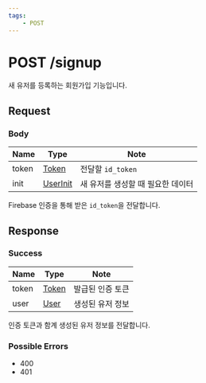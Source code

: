 ```yaml
---
tags:
    - POST
---
```


# POST /signup

새 유저를 등록하는 회원가입 기능입니다.

## Request

### Body

| Name  | Type                                        | Note                              |
| ----- | ------------------------------------------- | --------------------------------- |
| token | [Token](../../types/semantic/token.md)      | 전달할 `id_token`                 |
| init  | [UserInit](../../types/schema/user-init.md) | 새 유저를 생성할 때 필요한 데이터 |

Firebase 인증을 통해 받은 `id_token`을 전달합니다.

## Response

### Success

| Name  | Type                                   | Note             |
| ----- | -------------------------------------- | ---------------- |
| token | [Token](../../types/semantic/token.md) | 발급된 인증 토큰 |
| user  | [User](../../types/schema/user.md)     | 생성된 유저 정보 |

인증 토큰과 함계 생성된 유저 정보를 전달합니다.

### Possible Errors

-   400
-   401
